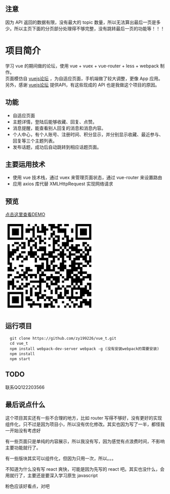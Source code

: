 ## 注意
因为 API 返回的数据有限，没有最大的 topic 数量，所以无法算出最后一页是多少。所以主页下面的分页部分处理得不够完整，没有跳转最后一页的功能等！！！

# 项目简介
学习 vue 的期间做的论坛，使用 vue + vuex + vue-router + less + webpack 制作。<br>
页面模仿自 [vuejs论坛](https://www.vue-js.com/) ，为自适应页面，手机端做了较大调整，更像 App 应用。<br>
另外，感谢 [vuejs论坛](https://www.vue-js.com/) 提供API，有这些现成的 API 也是我做这个项目的原因。

## 功能
- 自适应页面
- 主题详情，登陆后能够收藏、回复、点赞。
- 消息提醒，能查看别人回复的消息和消息内容。
- 个人中心，有个人账号、注册时间、积分显示，并分别显示收藏、最近参与、回复等三个主题列表。
- 发布话题，成功后自动跳转到相应话题页面。

## 主要运用技术
- 使用 vue 技术栈，通过 vuex 来管理页面状态，通过 vue-router 来设置路由
- 应用 axios 库代替 XMLHttpRequest 实现网络请求

## 预览
[点击这里查看DEMO](https://zy199226.github.io/vue_t/#/)

![DEMO二维码](https://raw.githubusercontent.com/zy199226/vue_t/master/dist/vvvv.png)

## 运行项目
```
  git clone https://github.com/zy199226/vue_t.git
  cd vue_t
  npm install webpack-dev-server webpack -g (没有安装webpack的需要安装)
  npm install
  npm start
```
## TODO
联系QQ122203566

## 最后说点什么
这个项目其实还有一些不合理的地方，比如 router 写得不够好，没有更好的实现组件化，只不过是因为项目小，所以没有优化修改。其实也因为写了一半，都怪我一开始没有考虑好

有一些页面只是单纯的内容展示，所以我没有写，因为感觉有点浪费时间，不影响主要功能就行了。

有一些版块其实可以组件化，但因为只用一次，所以。。。

不知道为什么没有写 react 爽快，可能是因为先写的 react 吧。其实也没什么，会用就行了，主要还是要深入学习原生 javascript

粉色应该好看点，对吧
